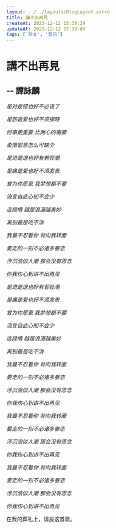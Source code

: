 ```yaml
---
layout: ../../layouts/BlogLayout.astro
title: 講不出再見
createAt: 2023-12-12 15:39:39
updateAt: 2023-12-12 15:39:40
tags: ['杂文', '音乐']
---
```


# 講不出再見

## -- 譚詠麟

*是对是错也好不必说了*

*是怨是爱也好不须揭晓*

*何事更重要 比两心的需要*

*柔情密意怎么可缺少*

*是进是退也好有若狂潮*

*是痛是爱也好不须发表*

*曾为你愿意 我梦想都不要*

*流言自此心知不会少*

*这段情 越是浪漫越美妙*

*离别最是吃不消*

*我最不忍看你 背向我转面*

*要走的一刻不必诸多眷恋*

*浮沉浪似人潮 那会没有思念*

*你我伤心到讲不出再见*

*是进是退也好有若狂潮*

*是痛是爱也好不须发表*

*曾为你愿意 我梦想都不要*

*流言自此心知不会少*

*这段情 越是浪漫越美妙*

*离别最是吃不消*

*我最不忍看你 背向我转面*

*要走的一刻不必诸多眷恋*

*浮沉浪似人潮 那会没有思念*

*你我伤心到讲不出再见*

*我最不忍看你 背向我转面*

*要走的一刻不必诸多眷恋*

*浮沉浪似人潮 那会没有思念*

*你我伤心到讲不出再见*

*我最不忍看你 背向我转面*

*要走的一刻不必诸多眷恋*

*浮沉浪似人潮 那会没有思念*

*你我伤心到讲不出再见*

在我的葬礼上，请放这首歌。